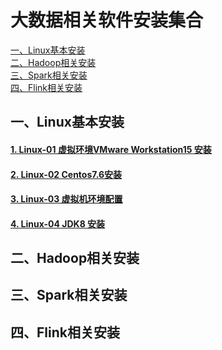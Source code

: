 # 大数据相关软件安装集合
<nav>
<a href="#一、Linux基本安装">一、Linux基本安装</a><br/>
<a href="#二、Hadoop相关安装">二、Hadoop相关安装</a><br/>
<a href="#三、Spark相关安装">三、Spark相关安装</a><br/>
<a href="#四、Flink相关安装">四、Flink相关安装</a><br/>
</nav>



## 一、Linux基本安装

#### [1. Linux-01 虚拟环境VMware Workstation15 安装](#)

#### [2. Linux-02 Centos7.6安装]()

#### [3. Linux-03 虚拟机环境配置]()

#### [4. Linux-04 JDK8 安装]()



## 二、Hadoop相关安装





## 三、Spark相关安装





## 四、Flink相关安装